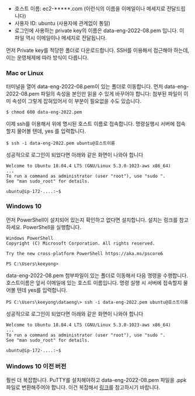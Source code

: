 
- 호스트 이름: ec2-*****.com (이런식의 이름을 이메일이나 메세지로 전달드립니다)
- 사용자 ID: ubuntu (사용자에 관계없이 통일)
- 로그인에 사용하는 private key의 이름은 data-eng-2022-08.pem 입니다. 이 파일 역시 이메일이나 메세지로 전달됩니다.

먼저 Private key를 적당한 폴더로 다운로드합니다. SSH를 이용해서 접근해야 하는데, 이는 운영체제에 따라 방식이 다릅니다.

### Mac or Linux

터미널을 열어 data-eng-2022-08.pem이 있는 폴더로 이동합니다. 먼저 data-eng-2022-08.pem 파일의 속성을 본인만 읽을 수 있게 바꾸어야 합니다: 첨부된 파일이 이미 속성이 그렇게 잡혀있어서 이 부분이 필요없을 수도 있습니다.
```
$ chmod 600 data-eng-2022.pem
```

이제 ssh를 이용해서 위에 명시된 호스트 이름로 접속합니다. 명령실행시 서버에 접속할지 물어볼 텐데, yes 를 입력합니다.
```
$ ssh -i data-eng-2022.pem ubuntu@호스트이름
```

성공적으로 로그인이 되었다면 아래와 같은 화면이 나와야 합니다

```
Welcome to Ubuntu 18.04.4 LTS (GNU/Linux 5.3.0-1023-aws x86_64)
...
To run a command as administrator (user "root"), use "sudo ".
See "man sudo_root" for details.

ubuntu@ip-172-....:~$
```

### Windows 10

먼저 PowerShell이 설치되어 있는지 확인하고 없다면 설치합니다. 설치는 링크를 참고하세요.
PowerShell을 실행합니다.
```
Windows PowerShell
Copyright (C) Microsoft Corporation. All rights reserved.

Try the new cross-platform PowerShell https://aka.ms/pscore6

PS C:\Users\keeyong>
```

data-eng-2022-08.pem 첨부파일이 있는 폴더로 이동해서 다음 명령을 수행합니다. 호스트이름은 앞서 이메일에 있는 호스트 이름입니다. 명령 실행 시 서버에 접속할지 물어볼 텐데 yes를 입력합니다.

```
PS C:\Users\keeyong\dataeng\> ssh -i data-eng-2022.pem ubuntu@호스트이름
```

성공적으로 로그인이 되었다면 아래와 같은 화면이 나와야 합니다
```
Welcome to Ubuntu 18.04.4 LTS (GNU/Linux 5.3.0-1023-aws x86_64)
...
To run a command as administrator (user "root"), use "sudo ".
See "man sudo_root" for details.

ubuntu@ip-172-....:~$
```

### Windows 10 이전 버전

훨씬 더 복잡합니다. PuTTY를 설치해야하고 data-eng-2022-08.pem 파일을 .ppk 파일로 변환해주어야 합니다. 이건 복잡해서 [링크](https://extrememanual.net/26803)를 참고하시기 바랍니다.
